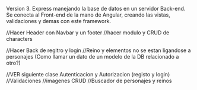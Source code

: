 Version 3. Express manejando la base de datos en un servidor Back-end. Se conecta al Front-end de la mano de Angular, creando las vistas, validaciones y demas con este framework.



//Hacer Header con Navbar y un footer
//hacer modulo y CRUD de characters

//Hacer Back de regitro y login
//Reino y elementos no se estan ligandose a personajes (Como llamar un dato de un modelo de la DB relacionado a otro?)



//VER siguiente clase Autenticacion y Autorizacion (registo y login)
//Validaciones
//imagenes CRUD
//Buscador de personajes y reinos